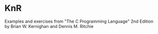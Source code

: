# KnR
Examples and exercises from "The C Programming Language" 2nd Edition by Brian W. Kernighan and Dennis M. Ritchie

